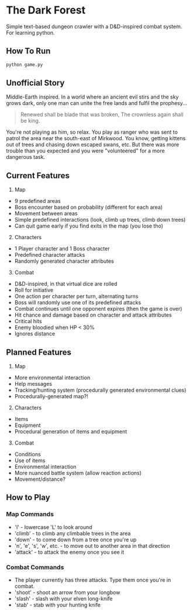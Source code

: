 # The Dark Forest
Simple text-based dungeon crawler with a D&D-inspired combat system. For learning python.

## How To Run
```bash
python game.py
```

## Unofficial Story
Middle-Earth inspired.
In a world where an ancient evil stirs and the sky grows dark, only one man
can unite the free lands and fulfil the prophesy... 
> Renewed shall be blade that was broken,
> The crownless again shall be king.

You're not playing as him, so relax. You play as ranger who was sent to
patrol the area near the south-east of Mirkwood. You know, getting kittens out
of trees and chasing down escaped swans, etc. But there was more trouble than
you expected and you were "volunteered" for a more dangerous task.

## Current Features
1. Map
  * 9 predefined areas
  * Boss encounter based on probability (different for each area)
  * Movement between areas 
  * Simple predefined interactions (look, climb up trees, climb down trees)
  * Can quit game early if you find exits in the map (you lose tho)
2. Characters
  * 1 Player character and 1 Boss character
  * Predefined character attacks
  * Randomly generated character attributes
3. Combat
  * D&D-inspired, in that virtual dice are rolled
  * Roll for initiative
  * One action per character per turn, alternating turns
  * Boss will randomly use one of its predefined attacks
  * Combat continues until one opponent expires (then the game is over)
  * Hit chance and damage based on character and attack attributes
  * Critical hits
  * Enemy bloodied when HP < 30% 
  * Ignores distance

## Planned Features
1. Map
  * More environmental interaction
  * Help messages
  * Tracking/hunting system (procedurally generated environmental clues)
  * Procedurally-generated map?!
2. Characters
  * Items
  * Equipment
  * Procedural generation of items and equipment
3. Combat
  * Conditions
  * Use of items
  * Environmental interaction
  * More nuanced battle system (allow reaction actions)
  * Movement/distance?

## How to Play
### Map Commands
  * 'l' - lowercase 'L' to look around
  * 'climb' - to climb any climbable trees in the area
  * 'down' - to come down from a tree once you're up
  * 'n', 'e', 's', 'w', etc. - to move out to another area in that direction
  * 'attack' - to attack the enemy once you see it
### Combat Commands
  * The player currently has three attacks. Type them once you're in combat.
  * 'shoot' - shoot an arrow from your longbow
  * 'slash' - slash with your elven long-knife
  * 'stab' - stab with your hunting knife
